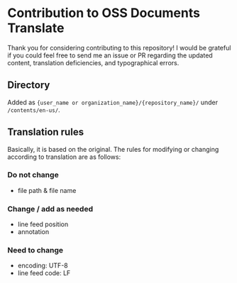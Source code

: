 # Contribution to OSS Documents Translate
Thank you for considering contributing to this repository!
I would be grateful if you could feel free to send me an issue or PR regarding the updated content, translation deficiencies, and typographical errors.

## Directory
Added as `{user_name or organization_name}/{repository_name}/` under `/contents/en-us/`.

## Translation rules
Basically, it is based on the original.
The rules for modifying or changing according to translation are as follows:

### Do not change
- file path & file name

### Change / add as needed
- line feed position
- annotation

### Need to change
- encoding: UTF-8
- line feed code: LF
